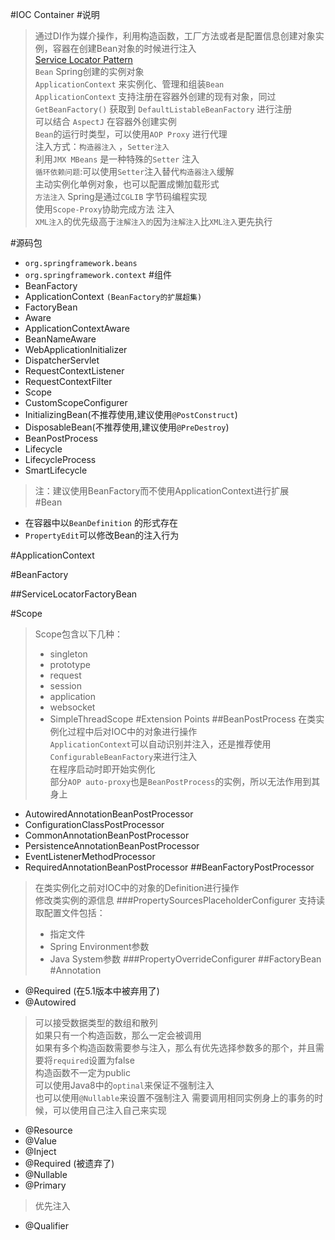 #IOC Container
#说明
> 通过DI作为媒介操作，利用构造函数，工厂方法或者是配置信息创建对象实例，容器在创建Bean对象的时候进行注入  
> [Service Locator Pattern]()  
> `Bean` Spring创建的实例对象  
> `ApplicationContext` 来实例化、管理和组装`Bean`   
> `ApplicationContext` 支持注册在容器外创建的现有对象，同过`GetBeanFactory()` 获取到 `DefaultListableBeanFactory` 进行注册   
> 可以结合 `AspectJ` 在容器外创建实例  
> `Bean`的运行时类型，可以使用`AOP Proxy` 进行代理  
> 注入方式：`构造器注入` ，`Setter注入`   
> 利用`JMX MBeans` 是一种特殊的`Setter` 注入  
> `循环依赖问题`:可以使用`Setter`注入替代`构造器注入`缓解  
> 主动实例化单例对象，也可以配置成懒加载形式  
> `方法注入` Spring是通过`CGLIB` 字节码编程实现  
> 使用`Scope-Proxy`协助完成方法 注入   
> `XML注入`的优先级高于`注解注入的`因为`注解注入`比`XML注入`更先执行

#源码包
- `org.springframework.beans`
- `org.springframework.context`
#组件
- BeanFactory
- ApplicationContext `(BeanFactory的扩展超集)`
- FactoryBean  
- Aware
- ApplicationContextAware 
- BeanNameAware
- WebApplicationInitializer
- DispatcherServlet   
- RequestContextListener
- RequestContextFilter 
- Scope
- CustomScopeConfigurer 
- InitializingBean(不推荐使用,建议使用`@PostConstruct`)
- DisposableBean(不推荐使用,建议使用`@PreDestroy`)
- BeanPostProcess
- Lifecycle
- LifecycleProcess
- SmartLifecycle 

> 注：建议使用BeanFactory而不使用ApplicationContext进行扩展  
#Bean
- 在容器中以`BeanDefinition` 的形式存在
- `PropertyEdit`可以修改Bean的注入行为

#ApplicationContext

#BeanFactory


##ServiceLocatorFactoryBean

#Scope
> Scope包含以下几种：  
>- singleton
>- prototype
>- request
>- session
>- application
>- websocket
>- SimpleThreadScope
#Extension Points
##BeanPostProcess
> 在类实例化过程中后对IOC中的对象进行操作  
> `ApplicationContext`可以自动识别并注入，还是推荐使用`ConfigurableBeanFactory`来进行注入  
> 在程序启动时即开始实例化  
> 部分`AOP auto-proxy`也是`BeanPostProcess`的实例，所以无法作用到其身上
- AutowiredAnnotationBeanPostProcessor
- ConfigurationClassPostProcessor
- CommonAnnotationBeanPostProcessor
- PersistenceAnnotationBeanPostProcessor
- EventListenerMethodProcessor
- RequiredAnnotationBeanPostProcessor
##BeanFactoryPostProcessor
> 在类实例化之前对IOC中的对象的Definition进行操作  
> 修改类实例的源信息
###PropertySourcesPlaceholderConfigurer 
> 支持读取配置文件包括：  
>- 指定文件  
>- Spring Environment参数  
>- Java System参数
###PropertyOverrideConfigurer
##FactoryBean
#Annotation
- @Required (在5.1版本中被弃用了)
- @Autowired
> 可以接受数据类型的数组和散列  
> 如果只有一个构造函数，那么一定会被调用   
> 如果有多个构造函数需要参与注入，那么有优先选择参数多的那个，并且需要将`required`设置为false  
> 构造函数不一定为public   
> 可以使用Java8中的`optinal`来保证不强制注入  
> 也可以使用`@Nullable`来设置不强制注入
> 需要调用相同实例身上的事务的时候，可以使用自己注入自己来实现
- @Resource
- @Value 
- @Inject
- @Required (被遗弃了)
- @Nullable
- @Primary
> 优先注入
- @Qualifier
